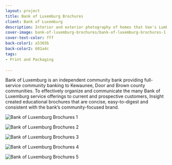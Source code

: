 ```yaml
---
layout: project
title: Bank of Luxemburg Brochures
client: Bank of Luxemburg
description: Interior and exterior photography of homes that Van's Lumber has built.
cover-image: bank-of-luxemburg-brochures/bank-of-luxemburg-brochures-1
cover-text-color: fff
back-color1: a5365b
back-color2: 601a4c
tags:
- Print and Packaging

---
```


Bank of Luxemburg is an independent community bank providing full-service community banking to Kewaunee, Door and Brown county communities. To effectively organize and communicate the many Bank of Luxemburg service offerings to current and prospective customers, Insight created educational brochures that are concise, easy-to-digest and consistent with the bank’s community-focused brand.

<div class="images">

<img class="half" data-aos="fade-up" data-featherlight="/img/projects/bank-of-luxemburg-brochures/bank-of-luxemburg-brochures-1.jpg"
alt="Bank of Luxemburg Brochures 1" src="/img/projects/bank-of-luxemburg-brochures/bank-of-luxemburg-brochures-1.jpg"
srcset="/img/projects/bank-of-luxemburg-brochures/bank-of-luxemburg-brochures-1-400.jpg 400w,
/img/projects/bank-of-luxemburg-brochures/bank-of-luxemburg-brochures-1-600.jpg 600w,
/img/projects/bank-of-luxemburg-brochures/bank-of-luxemburg-brochures-1-900.jpg 900w,
/img/projects/bank-of-luxemburg-brochures/bank-of-luxemburg-brochures-1-1200.jpg 1200w,
/img/projects/bank-of-luxemburg-brochures/bank-of-luxemburg-brochures-1-1800.jpg 1800w,
/img/projects/bank-of-luxemburg-brochures/bank-of-luxemburg-brochures-1-2400.jpg 2400w" />

<img class="half" data-aos="fade-up" data-featherlight="/img/projects/bank-of-luxemburg-brochures/bank-of-luxemburg-brochures-2.jpg"
alt="Bank of Luxemburg Brochures 2" src="/img/projects/bank-of-luxemburg-brochures/bank-of-luxemburg-brochures-2.jpg"
srcset="/img/projects/bank-of-luxemburg-brochures/bank-of-luxemburg-brochures-2-400.jpg 400w,
/img/projects/bank-of-luxemburg-brochures/bank-of-luxemburg-brochures-2-600.jpg 600w,
/img/projects/bank-of-luxemburg-brochures/bank-of-luxemburg-brochures-2-900.jpg 900w,
/img/projects/bank-of-luxemburg-brochures/bank-of-luxemburg-brochures-2-1200.jpg 1200w,
/img/projects/bank-of-luxemburg-brochures/bank-of-luxemburg-brochures-2-1800.jpg 1800w,
/img/projects/bank-of-luxemburg-brochures/bank-of-luxemburg-brochures-2-2400.jpg 2400w" />

<img class="full" data-aos="fade-up" data-featherlight="/img/projects/bank-of-luxemburg-brochures/bank-of-luxemburg-brochures-3.jpg"
alt="Bank of Luxemburg Brochures 3" src="/img/projects/bank-of-luxemburg-brochures/bank-of-luxemburg-brochures-3.jpg"
srcset="/img/projects/bank-of-luxemburg-brochures/bank-of-luxemburg-brochures-3-400.jpg 400w,
/img/projects/bank-of-luxemburg-brochures/bank-of-luxemburg-brochures-3-600.jpg 600w,
/img/projects/bank-of-luxemburg-brochures/bank-of-luxemburg-brochures-3-900.jpg 900w,
/img/projects/bank-of-luxemburg-brochures/bank-of-luxemburg-brochures-3-1200.jpg 1200w,
/img/projects/bank-of-luxemburg-brochures/bank-of-luxemburg-brochures-3-1800.jpg 1800w,
/img/projects/bank-of-luxemburg-brochures/bank-of-luxemburg-brochures-3-2400.jpg 2400w" />

<img class="half" data-aos="fade-up" data-featherlight="/img/projects/bank-of-luxemburg-brochures/bank-of-luxemburg-brochures-4.jpg"
alt="Bank of Luxemburg Brochures 4" src="/img/projects/bank-of-luxemburg-brochures/bank-of-luxemburg-brochures-4.jpg"
srcset="/img/projects/bank-of-luxemburg-brochures/bank-of-luxemburg-brochures-4-400.jpg 400w,
/img/projects/bank-of-luxemburg-brochures/bank-of-luxemburg-brochures-4-600.jpg 600w,
/img/projects/bank-of-luxemburg-brochures/bank-of-luxemburg-brochures-4-900.jpg 900w,
/img/projects/bank-of-luxemburg-brochures/bank-of-luxemburg-brochures-4-1200.jpg 1200w,
/img/projects/bank-of-luxemburg-brochures/bank-of-luxemburg-brochures-4-1800.jpg 1800w,
/img/projects/bank-of-luxemburg-brochures/bank-of-luxemburg-brochures-4-2400.jpg 2400w" />

<img class="half" data-aos="fade-up" data-featherlight="/img/projects/bank-of-luxemburg-brochures/bank-of-luxemburg-brochures-5.jpg"
alt="Bank of Luxemburg Brochures 5" src="/img/projects/bank-of-luxemburg-brochures/bank-of-luxemburg-brochures-5.jpg"
srcset="/img/projects/bank-of-luxemburg-brochures/bank-of-luxemburg-brochures-5-400.jpg 400w,
/img/projects/bank-of-luxemburg-brochures/bank-of-luxemburg-brochures-5-600.jpg 600w,
/img/projects/bank-of-luxemburg-brochures/bank-of-luxemburg-brochures-5-900.jpg 900w,
/img/projects/bank-of-luxemburg-brochures/bank-of-luxemburg-brochures-5-1200.jpg 1200w,
/img/projects/bank-of-luxemburg-brochures/bank-of-luxemburg-brochures-5-1800.jpg 1800w,
/img/projects/bank-of-luxemburg-brochures/bank-of-luxemburg-brochures-5-2400.jpg 2400w" />

</div>
